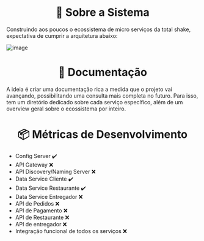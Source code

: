 <h1 align="center">🎯 Sobre a Sistema</h1>
Construindo aos poucos o ecossistema de micro serviços da total shake, expectativa de cumprir a arquitetura abaixo:

![image](https://user-images.githubusercontent.com/110692644/189011098-0773b1df-a822-4135-b52b-700d17e05943.png)


<h1 align="center">📌 Documentação </h1>

A ideia é criar uma documentação rica a medida que o projeto vai avançando, possibilitando uma consulta mais completa no futuro. Para isso, tem um diretório dedicado sobre cada serviço específico, além de um overview geral sobre o ecossistema por inteiro.

<h1 align="center">📦 Métricas de Desenvolvimento </h1>

- Config Server :heavy_check_mark:
- API Gateway :x:
- API Discovery/Naming Server :x:
- Data Service Cliente :heavy_check_mark:
- Data Service Restaurante :heavy_check_mark:
- Data Service Entregador :x:
- API de Pedidos :x:
- API de Pagamento :x:
- API de Restaurante :x:
- API de entregador :x:
- Integração funcional de todos os serviços :x:

